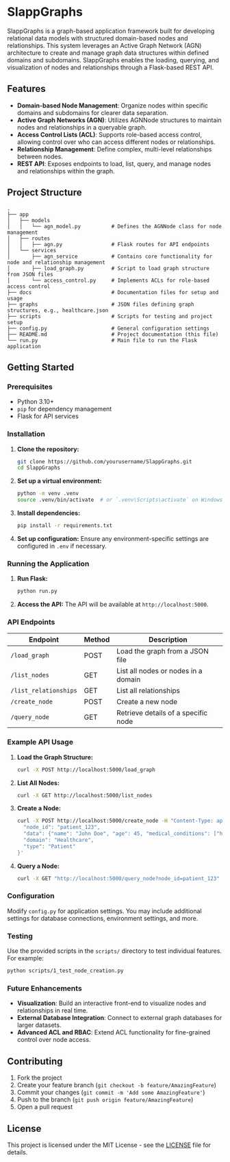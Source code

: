 
# SlappGraphs

SlappGraphs is a graph-based application framework built for developing relational data models with structured domain-based nodes and relationships. This system leverages an Active Graph Network (AGN) architecture to create and manage graph data structures within defined domains and subdomains. SlappGraphs enables the loading, querying, and visualization of nodes and relationships through a Flask-based REST API.

## Features

- **Domain-based Node Management**: Organize nodes within specific domains and subdomains for clearer data separation.
- **Active Graph Networks (AGN)**: Utilizes AGNNode structures to maintain nodes and relationships in a queryable graph.
- **Access Control Lists (ACL)**: Supports role-based access control, allowing control over who can access different nodes or relationships.
- **Relationship Management**: Define complex, multi-level relationships between nodes.
- **REST API**: Exposes endpoints to load, list, query, and manage nodes and relationships within the graph.

## Project Structure

```plaintext
.
├── app
│   ├── models
│   │   └── agn_model.py          # Defines the AGNNode class for node management
│   ├── routes
│   │   ├── agn.py                # Flask routes for API endpoints
│   └── services
│       ├── agn_service           # Contains core functionality for node and relationship management
│       ├── load_graph.py         # Script to load graph structure from JSON files
│       └── access_control.py     # Implements ACLs for role-based access control
├── docs                          # Documentation files for setup and usage
├── graphs                        # JSON files defining graph structures, e.g., healthcare.json
├── scripts                       # Scripts for testing and project setup
├── config.py                     # General configuration settings
├── README.md                     # Project documentation (this file)
└── run.py                        # Main file to run the Flask application
```

## Getting Started

### Prerequisites

- Python 3.10+
- `pip` for dependency management
- Flask for API services

### Installation

1. **Clone the repository:**
   ```bash
   git clone https://github.com/yourusername/SlappGraphs.git
   cd SlappGraphs
   ```

2. **Set up a virtual environment:**
   ```bash
   python -m venv .venv
   source .venv/bin/activate  # or `.venv\Scripts\activate` on Windows
   ```

3. **Install dependencies:**
   ```bash
   pip install -r requirements.txt
   ```

4. **Set up configuration:**
   Ensure any environment-specific settings are configured in `.env` if necessary.

### Running the Application

1. **Run Flask:**
   ```bash
   python run.py
   ```

2. **Access the API:**
   The API will be available at `http://localhost:5000`.

### API Endpoints

| Endpoint           | Method | Description                             |
|--------------------|--------|-----------------------------------------|
| `/load_graph`      | POST   | Load the graph from a JSON file         |
| `/list_nodes`      | GET    | List all nodes or nodes in a domain     |
| `/list_relationships` | GET | List all relationships                  |
| `/create_node`     | POST   | Create a new node                       |
| `/query_node`      | GET    | Retrieve details of a specific node     |

### Example API Usage

1. **Load the Graph Structure:**
   ```bash
   curl -X POST http://localhost:5000/load_graph
   ```

2. **List All Nodes:**
   ```bash
   curl -X GET http://localhost:5000/list_nodes
   ```

3. **Create a Node:**
   ```bash
   curl -X POST http://localhost:5000/create_node -H "Content-Type: application/json" -d '{
     "node_id": "patient_123",
     "data": {"name": "John Doe", "age": 45, "medical_conditions": ["hypertension"]},
     "domain": "Healthcare",
     "type": "Patient"
   }'
   ```

4. **Query a Node:**
   ```bash
   curl -X GET "http://localhost:5000/query_node?node_id=patient_123"
   ```

### Configuration

Modify `config.py` for application settings. You may include additional settings for database connections, environment settings, and more.

### Testing

Use the provided scripts in the `scripts/` directory to test individual features. For example:

```bash
python scripts/1_test_node_creation.py
```

### Future Enhancements

- **Visualization**: Build an interactive front-end to visualize nodes and relationships in real time.
- **External Database Integration**: Connect to external graph databases for larger datasets.
- **Advanced ACL and RBAC**: Extend ACL functionality for fine-grained control over node access.

## Contributing

1. Fork the project
2. Create your feature branch (`git checkout -b feature/AmazingFeature`)
3. Commit your changes (`git commit -m 'Add some AmazingFeature'`)
4. Push to the branch (`git push origin feature/AmazingFeature`)
5. Open a pull request

## License

This project is licensed under the MIT License - see the [LICENSE](LICENSE) file for details.
